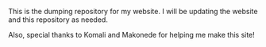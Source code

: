 This is the dumping repository for my website. I will be updating the website and this repository as needed.

Also, special thanks to Komali and Makonede for helping me make this site!
